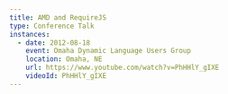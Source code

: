 ```yaml
---
title: AMD and RequireJS
type: Conference Talk
instances:
  - date: 2012-08-18
    event: Omaha Dynamic Language Users Group
    location: Omaha, NE
    url: https://www.youtube.com/watch?v=PhHHlY_gIXE
    videoId: PhHHlY_gIXE
---
```

